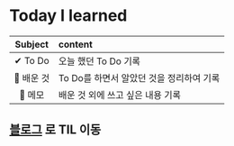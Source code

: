 # Today I learned
|Subject|content|
|:---:|:---|
|✔ To Do|오늘 했던 To Do 기록|
|💾 배운 것|To Do를 하면서 알았던 것을 정리하여 기록|
|📝 메모|배운 것 외에 쓰고 싶은 내용 기록|


## <a href=http://lhk3337.github.io/>블로그</a> 로 TIL 이동
